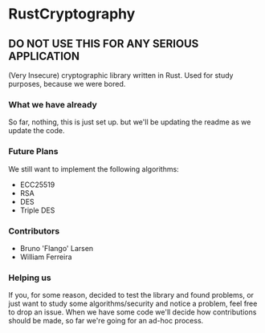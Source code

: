 # RustCryptography
## DO NOT USE THIS FOR ANY SERIOUS APPLICATION
(Very Insecure) cryptographic library written in Rust. Used for study purposes, because we were bored.

### What we have already

So far, nothing, this is just set up. but we'll be updating the readme as we update the code.

### Future Plans

We still want to implement the following algorithms:

* ECC25519
* RSA
* DES
* Triple DES

### Contributors

* Bruno 'Flango' Larsen
* William Ferreira

### Helping us

If you, for some reason, decided to test the library and found problems, or just want to study some algorithms/security and notice a problem, feel free to drop an issue. When we have some code we'll decide how contributions should be made, so far we're going for an ad-hoc process.
